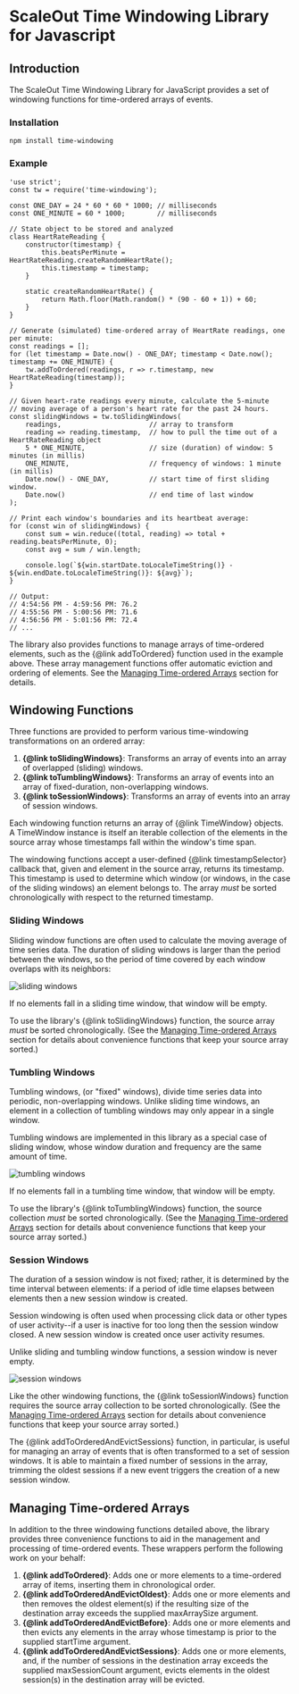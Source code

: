 # ScaleOut Time Windowing Library for Javascript

## Introduction

The ScaleOut Time Windowing Library for JavaScript provides a set of
windowing functions for time-ordered arrays of events.

### Installation

`npm install time-windowing`

### Example

    'use strict';
    const tw = require('time-windowing');
    
    const ONE_DAY = 24 * 60 * 60 * 1000; // milliseconds
    const ONE_MINUTE = 60 * 1000;        // milliseconds
    
    // State object to be stored and analyzed
    class HeartRateReading {
        constructor(timestamp) {
            this.beatsPerMinute = HeartRateReading.createRandomHeartRate();
            this.timestamp = timestamp; 
        }
    
        static createRandomHeartRate() {
            return Math.floor(Math.random() * (90 - 60 + 1)) + 60;
        }
    }
    
    // Generate (simulated) time-ordered array of HeartRate readings, one per minute:
    const readings = [];
    for (let timestamp = Date.now() - ONE_DAY; timestamp < Date.now(); timestamp += ONE_MINUTE) {
        tw.addToOrdered(readings, r => r.timestamp, new HeartRateReading(timestamp));
    }
    
    // Given heart-rate readings every minute, calculate the 5-minute
    // moving average of a person's heart rate for the past 24 hours.
    const slidingWindows = tw.toSlidingWindows(
        readings,                      // array to transform
        reading => reading.timestamp,  // how to pull the time out of a HeartRateReading object
        5 * ONE_MINUTE,                // size (duration) of window: 5 minutes (in millis)
        ONE_MINUTE,                    // frequency of windows: 1 minute (in millis)
        Date.now() - ONE_DAY,          // start time of first sliding window.
        Date.now()                     // end time of last window
    );
    
    // Print each window's boundaries and its heartbeat average:
    for (const win of slidingWindows) {
        const sum = win.reduce((total, reading) => total + reading.beatsPerMinute, 0);
        const avg = sum / win.length;
    
        console.log(`${win.startDate.toLocaleTimeString()} - ${win.endDate.toLocaleTimeString()}: ${avg}`);
    }
    
    // Output:
    // 4:54:56 PM - 4:59:56 PM: 76.2
    // 4:55:56 PM - 5:00:56 PM: 71.6
    // 4:56:56 PM - 5:01:56 PM: 72.4
    // ...

	
The library also provides functions to manage arrays of time-ordered
elements, such as the {@link addToOrdered} function used in the
example above. These array management functions offer automatic
eviction and ordering of elements. See the [Managing Time-ordered
Arrays](#ArrayManagementFunctions) section for details.

## Windowing Functions

Three functions are provided to perform various time-windowing
transformations on an ordered array:

1. **{@link toSlidingWindows}**: Transforms an array of events into an
   array of overlapped (sliding) windows.
2. **{@link toTumblingWindows}**: Transforms an array of events into
   an array of fixed-duration, non-overlapping windows.
3. **{@link toSessionWindows}**: Transforms an array of events into
   an array of session windows.

Each windowing function returns an array of {@link TimeWindow}
objects. A TimeWindow instance is itself an iterable collection of
the elements in the source array whose timestamps fall within the
window's time span.

The windowing functions accept a user-defined {@link
timestampSelector} callback that, given and element in the source
array, returns its timestamp. This timestamp is used to determine
which window (or windows, in the case of the sliding windows) an
element belongs to. The array _must_ be sorted chronologically with
respect to the returned timestamp.

### Sliding Windows

Sliding window functions are often used to calculate the moving
average of time series data. The duration of sliding windows is larger
than the period between the windows, so the period of time covered by
each window overlaps with its neighbors:

![sliding windows](images/sliding.jpg)

If no elements fall in a sliding time window, that window will be
empty.

To use the library's {@link toSlidingWindows} function, the source
array *must* be sorted chronologically. (See the [Managing
Time-ordered Arrays](#ArrayManagementFunctions) section for details
about convenience functions that keep your source array sorted.)

### Tumbling Windows

Tumbling windows, (or "fixed" windows), divide time series data into
periodic, non-overlapping windows. Unlike sliding time windows, an
element in a collection of tumbling windows may only appear in a
single window.

Tumbling windows are implemented in this library as a special case of
sliding window, whose window duration and frequency are the same
amount of time.

![tumbling windows](images/tumbling.jpg)

If no elements fall in a tumbling time window, that window will be
empty.

To use the library's {@link toTumblingWindows} function, the source
collection *must* be sorted chronologically. (See the [Managing
Time-ordered Arrays](#ArrayManagementFunctions) section for details
about convenience functions that keep your source array sorted.)

### Session Windows

The duration of a session window is not fixed; rather, it is
determined by the time interval between elements: if a period of idle
time elapses between elements then a new session window is
created.

Session windowing is often used when processing click data or
other types of user activity--if a user is inactive for too long then
the session window closed. A new session window is created once user
activity resumes.

Unlike sliding and tumbling window functions, a session window is
never empty.

![session windows](images/session.jpg)

Like the other windowing functions, the {@link toSessionWindows}
function requires the source array collection to be sorted
chronologically. (See the [Managing Time-ordered
Arrays](#ArrayManagementFunctions) section for details about
convenience functions that keep your source array sorted.)

The {@link addToOrderedAndEvictSessions} function, in particular, is
useful for managing an array of events that is often transformed
to a set of session windows. It is able to maintain a fixed number of
sessions in the array, trimming the oldest sessions if a new event
triggers the creation of a new session window.

<a name="ArrayManagementFunctions"></a>
## Managing Time-ordered Arrays

In addition to the three windowing functions detailed above, the
library provides three convenience functions to aid in the management
and processing of time-ordered events. These wrappers perform the
following work on your behalf:

1. **{@link addToOrdered}**: Adds one or more elements to a
   time-ordered array of items, inserting them in chronological order.
2. **{@link addToOrderedAndEvictOldest}**: Adds one or more elements
   and then removes the oldest element(s) if the resulting size of the
   destination array exceeds the supplied maxArraySize argument.
3. **{@link addToOrderedAndEvictBefore}**: Adds one or more elements
   and then evicts any elements in the array whose timestamp is prior
   to the supplied startTime argument.
4. **{@link addToOrderedAndEvictSessions}**: Adds one or more
   elements, and, if the number of sessions in the destination array
   exceeds the supplied maxSessionCount argument, evicts elements in
   the oldest session(s) in the destination array will be evicted.

